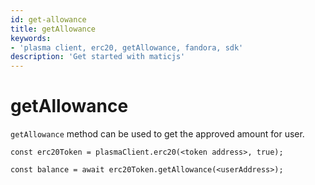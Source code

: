 ```yaml
---
id: get-allowance
title: getAllowance
keywords: 
- 'plasma client, erc20, getAllowance, fandora, sdk'
description: 'Get started with maticjs'
---
```


# getAllowance

`getAllowance` method can be used to get the approved amount for user.

```
const erc20Token = plasmaClient.erc20(<token address>, true);

const balance = await erc20Token.getAllowance(<userAddress>);
```
